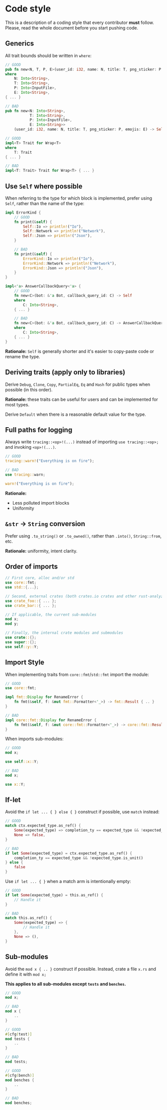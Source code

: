 # Code style

This is a description of a coding style that every contributor **must** follow.
Please, read the whole document before you start pushing code.

## Generics

All trait bounds should be written in `where`:

```rust
// GOOD
pub fn new<N, T, P, E>(user_id: i32, name: N, title: T, png_sticker: P, emojis: E) -> Self
where
    N: Into<String>,
    T: Into<String>,
    P: Into<InputFile>,
    E: Into<String>,
{ ... }

// BAD
pub fn new<N: Into<String>,
           T: Into<String>,
           P: Into<InputFile>,
           E: Into<String>>
    (user_id: i32, name: N, title: T, png_sticker: P, emojis: E) -> Self { ... }
```

```rust
// GOOD
impl<T> Trait for Wrap<T>
where
    T: Trait
{ ... }

// BAD
impl<T: Trait> Trait for Wrap<T> { ... }
```

## Use `Self` where possible

When referring to the type for which block is implemented, prefer using `Self`, rather than the name of the type:

```rust
impl ErrorKind {
    // GOOD
    fn print(&self) {
        Self::Io => println!("Io"),
        Self::Network => println!("Network"),
        Self::Json => println!("Json"),
    }

    // BAD
    fn print(&self) {
        ErrorKind::Io => println!("Io"),
        ErrorKind::Network => println!("Network"),
        ErrorKind::Json => println!("Json"),
    }
}
```

```rust
impl<'a> AnswerCallbackQuery<'a> {
    // GOOD
    fn new<C>(bot: &'a Bot, callback_query_id: C) -> Self
    where
        C: Into<String>,
    { ... }

    // BAD
    fn new<C>(bot: &'a Bot, callback_query_id: C) -> AnswerCallbackQuery<'a>
    where
        C: Into<String>,
    { ... }
}
```

**Rationale:** `Self` is generally shorter and it's easier to copy-paste code or rename the type.

## Deriving traits (apply only to libraries)

Derive `Debug`, `Clone`, `Copy`, `PartialEq`, `Eq` and `Hash` for public types when possible (in this order).

**Rationale:** these traits can be useful for users and can be implemented for most types.

Derive `Default` when there is a reasonable default value for the type.

## Full paths for logging

Always write `tracing::<op>!(...)` instead of importing `use tracing::<op>;` and invoking `<op>!(...)`.

```rust
// GOOD
tracing::warn!("Everything is on fire");

// BAD
use tracing::warn;

warn!("Everything is on fire");
```

**Rationale:**
- Less polluted import blocks
- Uniformity

## `&str` -> `String` conversion

Prefer using `.to_string()` or `.to_owned()`, rather than `.into()`, `String::from`, etc.

**Rationale:** uniformity, intent clarity.

## Order of imports

```rust
// First core, alloc and/or std
use core::fmt;
use std::{...};

// Second, external crates (both crates.io crates and other rust-analyzer crates).
use crate_foo::{ ... };
use crate_bar::{ ... };

// If applicable, the current sub-modules
mod x;
mod y;

// Finally, the internal crate modules and submodules
use crate::{};
use super::{};
use self::y::Y;
```

## Import Style

When implementing traits from `core::fmt`/`std::fmt` import the module:

```rust
// GOOD
use core::fmt;

impl fmt::Display for RenameError {
    fn fmt(&self, f: &mut fmt::Formatter<'_>) -> fmt::Result { .. }
}

// BAD
impl core::fmt::Display for RenameError {
    fn fmt(&self, f: &mut core::fmt::Formatter<'_>) -> core::fmt::Result { .. }
}
```

When imports sub-modules:

```rust
// GOOD
mod x;

use self::x::Y;

// BAD
mod x;

use x::Y;
```

## If-let

Avoid the `if let ... { } else { }` construct if possible, use `match` instead:

```rust
// GOOD
match ctx.expected_type.as_ref() {
    Some(expected_type) => completion_ty == expected_type && !expected_type.is_unit(),
    None => false,
}

// BAD
if let Some(expected_type) = ctx.expected_type.as_ref() {
    completion_ty == expected_type && !expected_type.is_unit()
} else {
    false
}
```

Use `if let ... { }` when a match arm is intentionally empty:

```rust
// GOOD
if let Some(expected_type) = this.as_ref() {
    // Handle it
}

// BAD
match this.as_ref() {
    Some(expected_type) => {
        // Handle it
    },
    None => (),
}
```

## Sub-modules

Avoid the `mod x { .. }` construct if possible. Instead, crate a file `x.rs` and define it with `mod x;`

**This applies to all sub-modules except `tests` and `benches`.**

```rust
// GOOD
mod x;

// BAD
mod x {
    ..
}
```

```rust
// GOOD
#[cfg(test)]
mod tests {
    ..
}

// BAD
mod tests;
```

```rust
// GOOD
#[cfg(bench)]
mod benches {
    ..
}

// BAD
mod benches;
```
